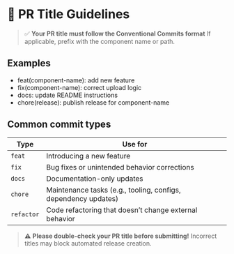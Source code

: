 # 📄 PR Title Guidelines

> ✅ **Your PR title must follow the Conventional Commits format**
> If applicable, prefix with the component name or path.

## Examples

- feat(component-name): add new feature
- fix(component-name): correct upload logic
- docs: update README instructions
- chore(release): publish release for component-name

## Common commit types

| Type       | Use for                                                        |
| ---------- | -------------------------------------------------------------- |
| `feat`     | Introducing a new feature                                      |
| `fix`      | Bug fixes or unintended behavior corrections                   |
| `docs`     | Documentation-only updates                                     |
| `chore`    | Maintenance tasks (e.g., tooling, configs, dependency updates) |
| `refactor` | Code refactoring that doesn’t change external behavior         |

> ⚠ **Please double-check your PR title before submitting!**
> Incorrect titles may block automated release creation.
